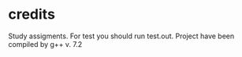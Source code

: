 # credits
Study assigments.
For test you should run  test.out.  Project have been compiled by g++ v. 7.2
